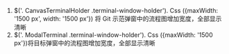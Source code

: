 1. $('. CanvasTerminalHolder .terminal-window-holder'). Css ({maxWidth: '1500 px', width: '1500 px'}) 将 Git 示范弹窗中的流程图增加宽度，全部显示清晰
2. $('. ModalTerminal .terminal-window-holder'). Css ({maxWidth: '1500 px'})将目标弹窗中的流程图增加宽度，全部显示清晰